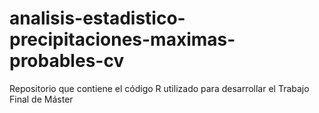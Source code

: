 # analisis-estadistico-precipitaciones-maximas-probables-cv
Repositorio que contiene el código R utilizado para desarrollar el Trabajo Final de Máster

